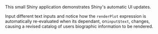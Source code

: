 This small Shiny application demonstrates Shiny's automatic UI updates. 

Input different text inputs and notice how the `renderPlot` expression is automatically re-evaluated when its dependant, on`input$text`, changes, causing a revised catalog of users biographic information to be rendered.
